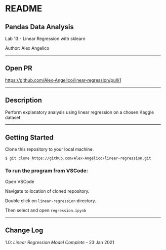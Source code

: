 # README

## Pandas Data Analysis

Lab 13 - Linear Regression with sklearn

Author: Alex Angelico

----

## Open PR

https://github.com/Alex-Angelico/linear-regression/pull/1

----

## Description

Perform explanatory analysis using linear regression on a chosen Kaggle dataset.

----

## Getting Started

Clone this repository to your local machine.

```
$ git clone https://github.com/Alex-Angelico/linear-regression.git
```

### To run the program from VSCode:

Open VSCode

Navigate to location of cloned repository.

Double click on ```linear-regression``` directory.

Then select and open ```regression.ipynb```

----

## Change Log

1.0: *Linear Regression Model Complete* - 23 Jan 2021
